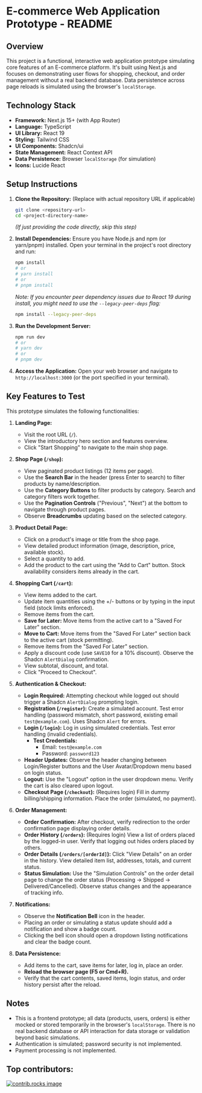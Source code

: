# E-commerce Web Application Prototype - README

## Overview

This project is a functional, interactive web application prototype simulating core features of an E-commerce platform. It's built using Next.js and focuses on demonstrating user flows for shopping, checkout, and order management without a real backend database. Data persistence across page reloads is simulated using the browser's `localStorage`.

## Technology Stack

- **Framework:** Next.js 15+ (with App Router)
- **Language:** TypeScript
- **UI Library:** React 19
- **Styling:** Tailwind CSS
- **UI Components:** Shadcn/ui
- **State Management:** React Context API
- **Data Persistence:** Browser `localStorage` (for simulation)
- **Icons:** Lucide React

## Setup Instructions

1.  **Clone the Repository:** (Replace with actual repository URL if applicable)

    ```bash
    git clone <repository-url>
    cd <project-directory-name>
    ```

    _(If just providing the code directly, skip this step)_

2.  **Install Dependencies:** Ensure you have Node.js and npm (or yarn/pnpm) installed. Open your terminal in the project's root directory and run:

    ```bash
    npm install
    # or
    # yarn install
    # or
    # pnpm install
    ```

    _Note: If you encounter peer dependency issues due to React 19 during install, you might need to use the `--legacy-peer-deps` flag:_

    ```bash
    npm install --legacy-peer-deps
    ```

3.  **Run the Development Server:**

    ```bash
    npm run dev
    # or
    # yarn dev
    # or
    # pnpm dev
    ```

4.  **Access the Application:** Open your web browser and navigate to `http://localhost:3000` (or the port specified in your terminal).

## Key Features to Test

This prototype simulates the following functionalities:

1.  **Landing Page:**

    - Visit the root URL (`/`).
    - View the introductory hero section and features overview.
    - Click "Start Shopping" to navigate to the main shop page.

2.  **Shop Page (`/shop`):**

    - View paginated product listings (12 items per page).
    - Use the **Search Bar** in the header (press Enter to search) to filter products by name/description.
    - Use the **Category Buttons** to filter products by category. Search and category filters work together.
    - Use the **Pagination Controls** ("Previous", "Next") at the bottom to navigate through product pages.
    - Observe **Breadcrumbs** updating based on the selected category.

3.  **Product Detail Page:**

    - Click on a product's image or title from the shop page.
    - View detailed product information (image, description, price, available stock).
    - Select a quantity to add.
    - Add the product to the cart using the "Add to Cart" button. Stock availability considers items already in the cart.

4.  **Shopping Cart (`/cart`):**

    - View items added to the cart.
    - Update item quantities using the +/- buttons or by typing in the input field (stock limits enforced).
    - Remove items from the cart.
    - **Save for Later:** Move items from the active cart to a "Saved For Later" section.
    - **Move to Cart:** Move items from the "Saved For Later" section back to the active cart (stock permitting).
    - Remove items from the "Saved For Later" section.
    - Apply a discount code (use `SAVE10` for a 10% discount). Observe the Shadcn `AlertDialog` confirmation.
    - View subtotal, discount, and total.
    - Click "Proceed to Checkout".

5.  **Authentication & Checkout:**

    - **Login Required:** Attempting checkout while logged out should trigger a Shadcn `AlertDialog` prompting login.
    - **Registration (`/register`):** Create a simulated account. Test error handling (password mismatch, short password, existing email `test@example.com`). Uses Shadcn `Alert` for errors.
    - **Login (`/login`):** Log in using simulated credentials. Test error handling (invalid credentials).
      - **Test Credentials:**
        - Email: `test@example.com`
        - Password: `password123`
    - **Header Updates:** Observe the header changing between Login/Register buttons and the User Avatar/Dropdown menu based on login status.
    - **Logout:** Use the "Logout" option in the user dropdown menu. Verify the cart is also cleared upon logout.
    - **Checkout Page (`/checkout`):** (Requires login) Fill in dummy billing/shipping information. Place the order (simulated, no payment).

6.  **Order Management:**

    - **Order Confirmation:** After checkout, verify redirection to the order confirmation page displaying order details.
    - **Order History (`/orders`):** (Requires login) View a list of orders placed by the logged-in user. Verify that logging out hides orders placed by others.
    - **Order Details (`/orders/[orderId]`):** Click "View Details" on an order in the history. View detailed item list, addresses, totals, and current status.
    - **Status Simulation:** Use the "Simulation Controls" on the order detail page to change the order status (Processing -> Shipped -> Delivered/Cancelled). Observe status changes and the appearance of tracking info.

7.  **Notifications:**

    - Observe the **Notification Bell** icon in the header.
    - Placing an order or simulating a status update should add a notification and show a badge count.
    - Clicking the bell icon should open a dropdown listing notifications and clear the badge count.

8.  **Data Persistence:**
    - Add items to the cart, save items for later, log in, place an order.
    - **Reload the browser page (F5 or Cmd+R).**
    - Verify that the cart contents, saved items, login status, and order history persist after the reload.

## Notes

- This is a frontend prototype; all data (products, users, orders) is either mocked or stored temporarily in the browser's `localStorage`. There is no real backend database or API interaction for data storage or validation beyond basic simulations.
- Authentication is simulated; password security is not implemented.
- Payment processing is not implemented.

## Top contributors:

<a href="https://github.com/dadaisuk1/e-commerce-app/graphs/contributors">
  <img src="https://contrib.rocks/image?repo=dadaisuk1/e-commerce-app" alt="contrib.rocks image" />
</a>
